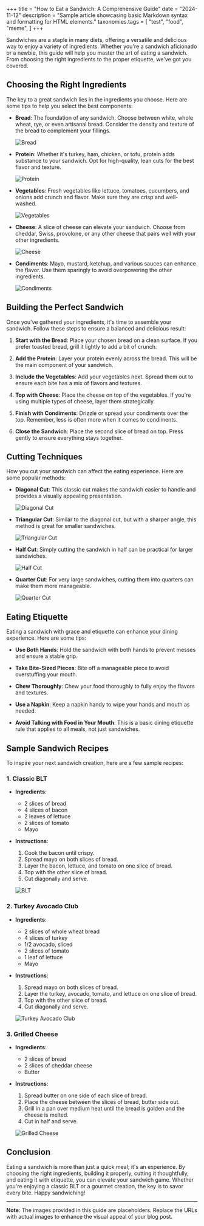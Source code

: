 +++
title = "How to Eat a Sandwich: A Comprehensive Guide"
date = "2024-11-12"
description = "Sample article showcasing basic Markdown syntax and formatting for HTML elements."
taxonomies.tags = [
    "test",
    "food",
    "meme",
]
+++

Sandwiches are a staple in many diets, offering a versatile and delicious way to enjoy a variety of ingredients. Whether you're a sandwich aficionado or a newbie, this guide will help you master the art of eating a sandwich. From choosing the right ingredients to the proper etiquette, we've got you covered.

## Choosing the Right Ingredients

The key to a great sandwich lies in the ingredients you choose. Here are some tips to help you select the best components:

- **Bread**: The foundation of any sandwich. Choose between white, whole wheat, rye, or even artisanal bread. Consider the density and texture of the bread to complement your fillings.

  ![Bread](https://example.com/bread.jpg)

- **Protein**: Whether it's turkey, ham, chicken, or tofu, protein adds substance to your sandwich. Opt for high-quality, lean cuts for the best flavor and texture.

  ![Protein](https://example.com/protein.jpg)

- **Vegetables**: Fresh vegetables like lettuce, tomatoes, cucumbers, and onions add crunch and flavor. Make sure they are crisp and well-washed.

  ![Vegetables](https://example.com/vegetables.jpg)

- **Cheese**: A slice of cheese can elevate your sandwich. Choose from cheddar, Swiss, provolone, or any other cheese that pairs well with your other ingredients.

  ![Cheese](https://example.com/cheese.jpg)

- **Condiments**: Mayo, mustard, ketchup, and various sauces can enhance the flavor. Use them sparingly to avoid overpowering the other ingredients.

  ![Condiments](https://example.com/condiments.jpg)

## Building the Perfect Sandwich

Once you've gathered your ingredients, it's time to assemble your sandwich. Follow these steps to ensure a balanced and delicious result:

1. **Start with the Bread**: Place your chosen bread on a clean surface. If you prefer toasted bread, grill it lightly to add a bit of crunch.

2. **Add the Protein**: Layer your protein evenly across the bread. This will be the main component of your sandwich.

3. **Include the Vegetables**: Add your vegetables next. Spread them out to ensure each bite has a mix of flavors and textures.

4. **Top with Cheese**: Place the cheese on top of the vegetables. If you're using multiple types of cheese, layer them strategically.

5. **Finish with Condiments**: Drizzle or spread your condiments over the top. Remember, less is often more when it comes to condiments.

6. **Close the Sandwich**: Place the second slice of bread on top. Press gently to ensure everything stays together.

## Cutting Techniques

How you cut your sandwich can affect the eating experience. Here are some popular methods:

- **Diagonal Cut**: This classic cut makes the sandwich easier to handle and provides a visually appealing presentation.

  ![Diagonal Cut](https://example.com/diagonal-cut.jpg)

- **Triangular Cut**: Similar to the diagonal cut, but with a sharper angle, this method is great for smaller sandwiches.

  ![Triangular Cut](https://example.com/triangular-cut.jpg)

- **Half Cut**: Simply cutting the sandwich in half can be practical for larger sandwiches.

  ![Half Cut](https://example.com/half-cut.jpg)

- **Quarter Cut**: For very large sandwiches, cutting them into quarters can make them more manageable.

  ![Quarter Cut](https://example.com/quarter-cut.jpg)

## Eating Etiquette

Eating a sandwich with grace and etiquette can enhance your dining experience. Here are some tips:

- **Use Both Hands**: Hold the sandwich with both hands to prevent messes and ensure a stable grip.

- **Take Bite-Sized Pieces**: Bite off a manageable piece to avoid overstuffing your mouth.

- **Chew Thoroughly**: Chew your food thoroughly to fully enjoy the flavors and textures.

- **Use a Napkin**: Keep a napkin handy to wipe your hands and mouth as needed.

- **Avoid Talking with Food in Your Mouth**: This is a basic dining etiquette rule that applies to all meals, not just sandwiches.

## Sample Sandwich Recipes

To inspire your next sandwich creation, here are a few sample recipes:

### 1. Classic BLT

- **Ingredients**:

  - 2 slices of bread
  - 4 slices of bacon
  - 2 leaves of lettuce
  - 2 slices of tomato
  - Mayo

- **Instructions**:

  1. Cook the bacon until crispy.
  2. Spread mayo on both slices of bread.
  3. Layer the bacon, lettuce, and tomato on one slice of bread.
  4. Top with the other slice of bread.
  5. Cut diagonally and serve.

  ![BLT](https://example.com/blt.jpg)

### 2. Turkey Avocado Club

- **Ingredients**:

  - 2 slices of whole wheat bread
  - 4 slices of turkey
  - 1/2 avocado, sliced
  - 2 slices of tomato
  - 1 leaf of lettuce
  - Mayo

- **Instructions**:

  1. Spread mayo on both slices of bread.
  2. Layer the turkey, avocado, tomato, and lettuce on one slice of bread.
  3. Top with the other slice of bread.
  4. Cut diagonally and serve.

  ![Turkey Avocado Club](https://example.com/turkey-avocado-club.jpg)

### 3. Grilled Cheese

- **Ingredients**:

  - 2 slices of bread
  - 2 slices of cheddar cheese
  - Butter

- **Instructions**:

  1. Spread butter on one side of each slice of bread.
  2. Place the cheese between the slices of bread, butter side out.
  3. Grill in a pan over medium heat until the bread is golden and the cheese is melted.
  4. Cut in half and serve.

  ![Grilled Cheese](https://example.com/grilled-cheese.jpg)

## Conclusion

Eating a sandwich is more than just a quick meal; it's an experience. By choosing the right ingredients, building it properly, cutting it thoughtfully, and eating it with etiquette, you can elevate your sandwich game. Whether you're enjoying a classic BLT or a gourmet creation, the key is to savor every bite. Happy sandwiching!

---

**Note**: The images provided in this guide are placeholders. Replace the URLs with actual images to enhance the visual appeal of your blog post.
